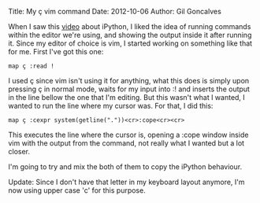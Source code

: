 Title: My ç vim command
Date: 2012-10-06
Author: Gil Goncalves

When I saw this [video](https://www.youtube.com/watch?v=iwVvqwLDsJo) about
iPython, I liked the idea of running commands within the editor we're using,
and showing the output inside it after running it. Since my editor of choice
is vim, I started working on something like that for me. First I've got this
one:

    map ç :read !

I used ç since vim isn't using it for anything, what this does is simply upon
pressing ç in normal mode, waits for my input into :! and inserts the output in
the line bellow the one that I'm editing. But this wasn't what I wanted, I
wanted to run the line where my cursor was. For that, I did this:

    map ç :cexpr system(getline("."))<cr>:cope<cr><cr>

This executes the line where the cursor is, opening a :cope window inside vim
with the output from the command, not really what I wanted but a lot closer.

I'm going to try and mix the both of them to copy the iPython behaviour.

Update: Since I don't have that letter in my keyboard layout anymore, I'm now
using upper case 'c' for this purpose.

